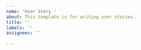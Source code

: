 ```yaml
---
name: 'User Story '
about: This template is for writing user stories.
title: ''
labels: ''
assignees: ''

---
```



